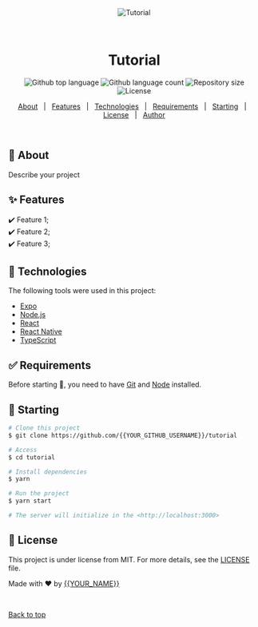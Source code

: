 <div align="center" id="top"> 
  <img src="./.github/app.gif" alt="Tutorial" />

  &#xa0;

  <!-- <a href="https://tutorial.netlify.app">Demo</a> -->
</div>

<h1 align="center">Tutorial</h1>

<p align="center">
  <img alt="Github top language" src="https://img.shields.io/github/languages/top/{{YOUR_GITHUB_USERNAME}}/tutorial?color=56BEB8">

  <img alt="Github language count" src="https://img.shields.io/github/languages/count/{{YOUR_GITHUB_USERNAME}}/tutorial?color=56BEB8">

  <img alt="Repository size" src="https://img.shields.io/github/repo-size/{{YOUR_GITHUB_USERNAME}}/tutorial?color=56BEB8">

  <img alt="License" src="https://img.shields.io/github/license/{{YOUR_GITHUB_USERNAME}}/tutorial?color=56BEB8">

  <!-- <img alt="Github issues" src="https://img.shields.io/github/issues/{{YOUR_GITHUB_USERNAME}}/tutorial?color=56BEB8" /> -->

  <!-- <img alt="Github forks" src="https://img.shields.io/github/forks/{{YOUR_GITHUB_USERNAME}}/tutorial?color=56BEB8" /> -->

  <!-- <img alt="Github stars" src="https://img.shields.io/github/stars/{{YOUR_GITHUB_USERNAME}}/tutorial?color=56BEB8" /> -->
</p>

<!-- Status -->

<!-- <h4 align="center"> 
	🚧  Tutorial 🚀 Under construction...  🚧
</h4> 

<hr> -->

<p align="center">
  <a href="#dart-about">About</a> &#xa0; | &#xa0; 
  <a href="#sparkles-features">Features</a> &#xa0; | &#xa0;
  <a href="#rocket-technologies">Technologies</a> &#xa0; | &#xa0;
  <a href="#white_check_mark-requirements">Requirements</a> &#xa0; | &#xa0;
  <a href="#checkered_flag-starting">Starting</a> &#xa0; | &#xa0;
  <a href="#memo-license">License</a> &#xa0; | &#xa0;
  <a href="https://github.com/{{YOUR_GITHUB_USERNAME}}" target="_blank">Author</a>
</p>

<br>

## :dart: About ##

Describe your project

## :sparkles: Features ##

:heavy_check_mark: Feature 1;\
:heavy_check_mark: Feature 2;\
:heavy_check_mark: Feature 3;

## :rocket: Technologies ##

The following tools were used in this project:

- [Expo](https://expo.io/)
- [Node.js](https://nodejs.org/en/)
- [React](https://pt-br.reactjs.org/)
- [React Native](https://reactnative.dev/)
- [TypeScript](https://www.typescriptlang.org/)

## :white_check_mark: Requirements ##

Before starting :checkered_flag:, you need to have [Git](https://git-scm.com) and [Node](https://nodejs.org/en/) installed.

## :checkered_flag: Starting ##

```bash
# Clone this project
$ git clone https://github.com/{{YOUR_GITHUB_USERNAME}}/tutorial

# Access
$ cd tutorial

# Install dependencies
$ yarn

# Run the project
$ yarn start

# The server will initialize in the <http://localhost:3000>
```

## :memo: License ##

This project is under license from MIT. For more details, see the [LICENSE](LICENSE.md) file.


Made with :heart: by <a href="https://github.com/{{YOUR_GITHUB_USERNAME}}" target="_blank">{{YOUR_NAME}}</a>

&#xa0;

<a href="#top">Back to top</a>
